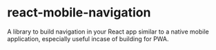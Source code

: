 # react-mobile-navigation
A library to build navigation in your React app similar to a native mobile application, especially useful incase of building for PWA.
